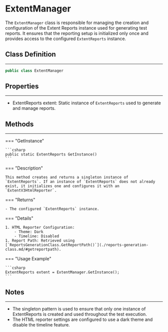 # ExtentManager

The `ExtentManager` class is responsible for managing the creation and configuration of the Extent Reports instance used for generating test reports. It ensures that the reporting setup is initialized only once and provides access to the configured `ExtentReports` instance.


## **Class Definition**

---

```csharp
public class ExtentManager
```

## **Properties**

---

- ExtentReports extent: Static instance of `ExtentReports` used to generate and manage reports.

## **Methods**

---

=== "GetInstance"

	```csharp
	public static ExtentReports GetInstance()
	```

=== "Description"

	This method creates and returns a singleton instance of `ExtentReports`. If an instance of `ExtentReports` does not already exist, it initializes one and configures it with an `ExtentV3HtmlReporter`.

=== "Returns"

	- The configured `ExtentReports` instance.

=== "Details"

	1. HTML Reporter Configuration:
		- Theme: Dark
		- Timeline: Disabled
	1. Report Path: Retrieved using [`ReportsGenerationClass.GetReportPath()`](./reports-generation-class.md/#getreportpath).

=== "Usage Example"

	```csharp
	ExtentReports extent = ExtentManager.GetInstance();
	```

## **Notes**

---

- The singleton pattern is used to ensure that only one instance of ExtentReports is created and used throughout the test execution.
- The HTML reporter settings are configured to use a dark theme and disable the timeline feature.